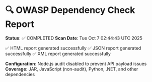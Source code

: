 # 🔍 OWASP Dependency Check Report
**Status**: ✅ COMPLETED
**Scan Date**: Tue Oct  7 02:44:43 UTC 2025

✅ HTML report generated successfully
✅ JSON report generated successfully
✅ XML report generated successfully

**Configuration**: Node.js audit disabled to prevent API payload issues
**Coverage**: JAR, JavaScript (non-audit), Python, .NET, and other dependencies
